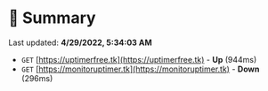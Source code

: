 # 📖 Summary
Last updated: **4/29/2022, 5:34:03 AM**

- `GET` [https://uptimerfree.tk](https://uptimerfree.tk) - **Up** (944ms)
- `GET` [https://monitoruptimer.tk](https://monitoruptimer.tk) - **Down** (296ms)
